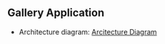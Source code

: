 ## Gallery Application

- Architecture diagram: [Arcitecture Diagram](https://viewer.diagrams.net/?tags=%7B%7D&lightbox=1&highlight=0000ff&edit=_blank&layers=1&nav=1&title=Gallery%20App.drawio&dark=auto#Uhttps%3A%2F%2Fdrive.google.com%2Fuc%3Fid%3D1tbVzaRx1pk8epbljmDX5mwHN7vGz3FhI%26export%3Ddownload)